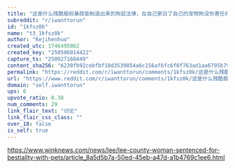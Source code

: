 ```yaml
---
title: "这是什么残酷极权暴政能制造出来的狗屁法律，在自己家日了自己的宠物狗没伤害任何人竟然也是重罪？？？"
subreddit: "r/iwanttorun"
id: "1kfsz0k"
name: "t3_1kfsz0k"
author: "Kejihenhuo"
created_utc: 1746495862
created_key: "250506014422"
capture_ts: "250927160449"
content_sha256: "6230fb92cebfbf10d3539854a6c156af6fc6f0f763ad1aa6795b79ce08abc411"
permalink: "https://reddit.com/r/iwanttorun/comments/1kfsz0k/这是什么残酷极权暴政能制造出来的狗屁法律在自己家日了自己的宠物狗没伤害任何人竟然也是重罪/"
url: "https://www.reddit.com/r/iwanttorun/comments/1kfsz0k/这是什么残酷极权暴政能制造出来的狗屁法律在自己家日了自己的宠物狗没伤害任何人竟然也是重罪/"
domain: "self.iwanttorun"
ups: 0
upvote_ratio: 0.38
num_comments: 29
link_flair_text: "讨论"
link_flair_css_class: ""
over_18: false
is_self: true
---
```


<https://www.winknews.com/news/lee/lee-county-woman-sentenced-for-bestiality-with-pets/article_8a5d5b7a-50ed-45eb-a47d-a1b4769c1ee6.html>
